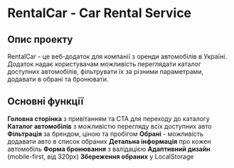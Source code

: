 # RentalCar - Car Rental Service

##  Опис проекту

RentalCar - це веб-додаток для компанії з оренди автомобілів в Україні. Додаток надає користувачам можливість переглядати каталог доступних автомобілів, фільтрувати їх за різними параметрами, додавати в обрані та бронювати.

## Основні функції

**Головна сторінка** з привітанням та CTA для переходу до каталогу
 **Каталог автомобілів** з можливістю перегляду всіх доступних авто
**Фільтрація** за брендом, ціною та пробігом
 **Обрані** - можливість додавати авто в список обраних
**Детальна інформація** про кожен автомобіль
 **Форма бронювання** з валідацією
**Адаптивний дизайн** (mobile-first, від 320px)
 **Збереження обраних** у LocalStorage

